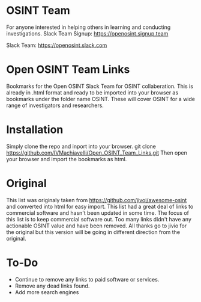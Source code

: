 # OSINT Team
For anyone interested in helping others in learning and conducting investigations.
Slack Team Signup: https://openosint.signup.team

Slack Team: https://openosint.slack.com

# Open OSINT Team Links
Bookmarks for the Open OSINT Slack Team for OSINT collaberation. This is already in .html format and ready to be imported into your browser as bookmarks under the folder name OSINT. These will cover OSINT for a wide range of investigators and researchers.  

# Installation
Simply clone the repo and inport into your browser.
git clone https://github.com/IVMachiavelli/Open_OSINT_Team_Links.git
Then open your browser and import the bookmarks as html.

# Original
This list was originaly taken from https://github.com/jivoi/awesome-osint and converted into html for easy import. This list had a great deal of links to commercial software and hasn't been updated in some time. The focus of this list is to keep commercial software out. Too many links didn't have any actionable OSINT value and have been removed. All thanks go to jivio for the original but this version will be going in different direction from the original.

# To-Do
- Continue to remove any links to paid software or services.
- Remove any dead links found.
- Add more search engines




